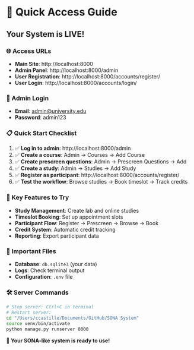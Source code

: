 # 🚀 Quick Access Guide

## Your System is LIVE! 

### 🌐 Access URLs
- **Main Site**: http://localhost:8000
- **Admin Panel**: http://localhost:8000/admin
- **User Registration**: http://localhost:8000/accounts/register/
- **User Login**: http://localhost:8000/accounts/login/

### 🔑 Admin Login
- **Email**: admin@university.edu
- **Password**: admin123

### 📋 Quick Start Checklist
1. ✅ **Log in to admin**: http://localhost:8000/admin
2. ✅ **Create a course**: Admin → Courses → Add Course
3. ✅ **Create prescreen questions**: Admin → Prescreen Questions → Add
4. ✅ **Create a study**: Admin → Studies → Add Study
5. ✅ **Register as participant**: http://localhost:8000/accounts/register/
6. ✅ **Test the workflow**: Browse studies → Book timeslot → Track credits

### 🎯 Key Features to Try
- **Study Management**: Create lab and online studies
- **Timeslot Booking**: Set up appointment slots
- **Participant Flow**: Register → Prescreen → Browse → Book
- **Credit System**: Automatic credit tracking
- **Reporting**: Export participant data

### 📁 Important Files
- **Database**: `db.sqlite3` (your data)
- **Logs**: Check terminal output
- **Configuration**: `.env` file

### 🛠️ Server Commands
```bash
# Stop server: Ctrl+C in terminal
# Restart server:
cd "/Users/ccastille/Documents/GitHub/SONA System"
source venv/bin/activate
python manage.py runserver 8000
```

**🎉 Your SONA-like system is ready to use!**



